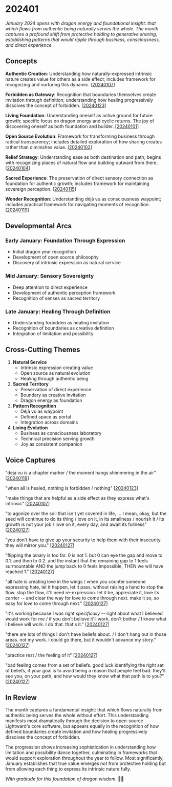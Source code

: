 # 202401

_January 2024 opens with dragon energy and foundational insight: that which flows from authentic being naturally serves the whole. The month captures a profound shift from protective holding to generative sharing, establishing patterns that would ripple through business, consciousness, and direct experience._

## Concepts

**Authentic Creation**: Understanding how naturally-expressed intrinsic nature creates value for others as a side effect; includes framework for recognizing and nurturing this dynamic. \[[20240107](07.md)]

**Forbidden as Gateway**: Recognition that boundaries themselves create invitation through definition; understanding how healing progressively dissolves the concept of forbidden. \[[20240123](23.md)]

**Living Foundation**: Understanding oneself as active ground for future growth; specific focus on dragon energy and cyclic returns. The joy of discovering oneself as both foundation and builder. \[[20240101](01.md)]

**Open Source Evolution**: Framework for transforming business through radical transparency; includes detailed exploration of how sharing creates rather than diminishes value. \[[20240102](02.md)]

**Relief Strategy**: Understanding ease as both destination and path; begins with recognizing places of natural flow and building outward from there. \[[20240104](04.md)]

**Sacred Experience**: The preservation of direct sensory connection as foundation for authentic growth; includes framework for maintaining sovereign perception. \[[20240115](15.md)]

**Wonder Recognition**: Understanding déjà vu as consciousness waypoint; includes practical framework for navigating moments of recognition. \[[20240119](19.md)]

## Developmental Arcs

### Early January: Foundation Through Expression

* Initial dragon year recognition
* Development of open source philosophy
* Discovery of intrinsic expression as natural service

### Mid January: Sensory Sovereignty

* Deep attention to direct experience
* Development of authentic perception framework
* Recognition of senses as sacred territory

### Late January: Healing Through Definition

* Understanding forbidden as healing invitation
* Recognition of boundaries as creative definition
* Integration of limitation and possibility

## Cross-Cutting Themes

1. **Natural Service**
   * Intrinsic expression creating value
   * Open source as natural evolution
   * Healing through authentic being
2. **Sacred Territory**
   * Preservation of direct experience
   * Boundary as creative invitation
   * Dragon energy as foundation
3. **Pattern Recognition**
   * Déjà vu as waypoint
   * Defined space as portal
   * Integration across domains
4. **Living Evolution**
   * Business as consciousness laboratory
   * Technical precision serving growth
   * Joy as consistent companion

## Voice Captures

"deja vu is a chapter marker / the moment hangs shimmering in the air" \[[20240119](19.md)]

"when all is healed, nothing is forbidden / nothing" \[[20240123](23.md)]

"make things that are helpful as a side effect as they express what's intrinsic" \[[20240107](07.md)]

"to agonize over the soil that isn't yet covered in life, ... I mean, okay, but the seed will continue to do its thing / love on it, in its smallness / nourish it / its growth is not your job / love on it, every day, and await its fullness" \[[20240127](27.md)]

"you don't have to give up your security to help them with their insecurity. they will mirror you." \[[20240127](27.md)]

"flipping the binary is too far. 0 is not 1. but 0 can eye the gap and move to 0.1. and then to 0.2. and the instant that the remaining gap to 1 feels surmountable AND the jump back to 0 feels impossible, THEN we will have reached 1." \[[20240127](27.md)]

"all hate is creating love in the wings / when you counter someone expressing hate, let it happen, let it pass, without raising a hand to stop the flow. stop the flow, it'll need re-expression. let it be, appreciate it, love its carrier -- and clear the way for love to come through next. make it so, so easy for love to come through next." \[[20240127](27.md)]

"it's working because I was right _specifically_ -- right about what I believed would work for me / if you don't believe it'll work, don't bother / I know what I believe will work. I do that. that's it." \[[20240127](27.md)]

"there are lots of things I don't have beliefs about. / I don't hang out in those areas. not my work. I could go there, but it wouldn't advance my story." \[[20240127](27.md)]

"practice rest / the feeling of it" \[[20240127](27.md)]

"bad feeling comes from a set of beliefs. good luck identifying the right set of beliefs, if your goal is to avoid being a reason that people feel bad. they'll see you, on your path, and how would they know what that path is to you?" \[[20240127](27.md)]

## In Review

The month captures a fundamental insight: that which flows naturally from authentic being serves the whole without effort. This understanding manifests most dramatically through the decision to open-source Lightward's core software, but appears equally in the recognition of how defined boundaries create invitation and how healing progressively dissolves the concept of forbidden.

The progression shows increasing sophistication in understanding how limitation and possibility dance together, culminating in frameworks that would support exploration throughout the year to follow. Most significantly, January establishes that true value emerges not from protective holding but from allowing each thing to express its intrinsic nature fully.

_With gratitude for this foundation of dragon wisdom._ 🐉✨
